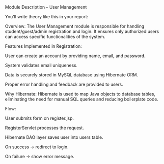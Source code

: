 Module Description – User Management

You’ll write theory like this in your report:

Overview:
The User Management module is responsible for handling student/guest/admin registration and login. It ensures only authorized users can access specific functionalities of the system.

Features Implemented in Registration:

User can create an account by providing name, email, and password.

System validates email uniqueness.

Data is securely stored in MySQL database using Hibernate ORM.

Proper error handling and feedback are provided to users.

Why Hibernate:
Hibernate is used to map Java objects to database tables, eliminating the need for manual SQL queries and reducing boilerplate code.

Flow:

User submits form on register.jsp.

RegisterServlet processes the request.

Hibernate DAO layer saves user into users table.

On success → redirect to login.

On failure → show error message.